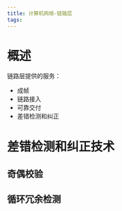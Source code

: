 ```yaml
---
title: 计算机网络-链路层
tags:
---
```


# 概述
链路层提供的服务：

* 成帧
* 链路接入
* 可靠交付
* 差错检测和纠正

# 差错检测和纠正技术
## 奇偶校验

## 循环冗余检测



